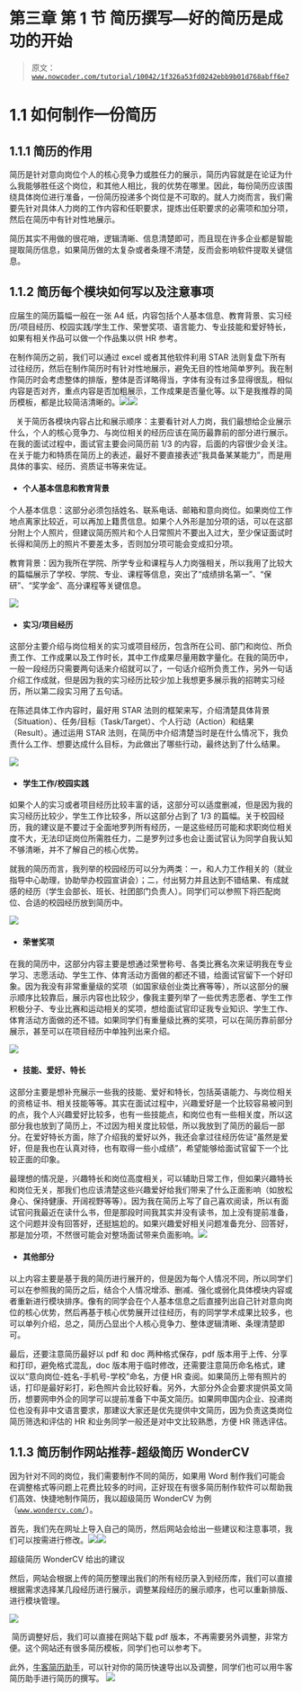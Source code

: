 # 第三章 第 1 节 简历撰写—好的简历是成功的开始

> 原文：[`www.nowcoder.com/tutorial/10042/1f326a53fd0242ebb9b01d768abff6e7`](https://www.nowcoder.com/tutorial/10042/1f326a53fd0242ebb9b01d768abff6e7)

# 1.1 如何制作一份简历

## 1.1.1 简历的作用

简历是针对意向岗位个人的核心竞争力或胜任力的展示，简历内容就是在论证为什么我能够胜任这个岗位，和其他人相比，我的优势在哪里。因此，每份简历应该围绕具体岗位进行准备，一份简历投递多个岗位是不可取的。就人力岗而言，我们需要先针对具体人力岗的工作内容和任职要求，提炼出任职要求的必需项和加分项，然后在简历中有针对性地展示。

简历其实不用做的很花哨，逻辑清晰、信息清楚即可，而且现在许多企业都是智能提取简历信息，如果简历做的太复杂或者条理不清楚，反而会影响软件提取关键信息。

## 1.1.2 简历每个模块如何写以及注意事项

应届生的简历篇幅一般在一张 A4 纸，内容包括个人基本信息、教育背景、实习经历/项目经历、校园实践/学生工作、荣誉奖项、语言能力、专业技能和爱好特长，如果有相关作品可以做一个作品集以供 HR 参考。

在制作简历之前，我们可以通过 excel 或者其他软件利用 STAR 法则复盘下所有过往经历，然后在制作简历时有针对性地展示，避免无目的性地简单罗列。我在制作简历时会考虑整体的排版，整体是否详略得当，字体有没有过多显得很乱，相似内容是否对齐，重点内容是否加粗展示，工作成果是否量化等。以下是我推荐的简历模板，都是比较简洁清晰的。![](img/b4460664c6abbacf6fa1d5a112a09010.png)![](img/bfe8a5e48cc571e965675691a332a943.png)

   关于简历各模块内容占比和展示顺序：主要看针对人力岗，我们最想给企业展示什么，个人的核心竞争力、与岗位相关的经历应该在简历最靠前的部分进行展示。在我的面试过程中，面试官主要会问简历前 1/3 的内容，后面的内容很少会关注。在关于能力和特质在简历上的表述，最好不要直接表述”我具备某某能力”，而是用具体的事实、经历、资质证书等来佐证。

*   #### **个人基本信息和教育背景**

个人基本信息：这部分必须包括姓名、联系电话、邮箱和意向岗位。如果岗位工作地点离家比较近，可以再加上籍贯信息。如果个人外形是加分项的话，可以在这部分附上个人照片，但建议简历照片和个人日常照片不要出入过大，至少保证面试时长得和简历上的照片不要差太多，否则加分项可能会变成扣分项。

教育背景：因为我所在学院、所学专业和课程与人力岗强相关，所以我用了比较大的篇幅展示了学校、学院、专业、课程等信息，突出了“成绩排名第一”、“保研”、“奖学金”、高分课程等关键信息。

![](img/9f09e6fe4a9b1ba00f6284588396d491.png)

*   #### 实习/项目经历

这部分主要介绍与岗位相关的实习或项目经历，包含所在公司、部门和岗位、所负责工作、工作成果以及工作时长，其中工作成果尽量用数字量化。在我的简历中，一般一段经历只需要两句话来介绍就可以了，一句话介绍所负责工作，另外一句话介绍工作成就，但是因为我的实习经历比较少加上我想更多展示我的招聘实习经历，所以第二段实习用了五句话。

在陈述具体工作内容时，最好用 STAR 法则的框架来写，介绍清楚具体背景（Situation）、任务/目标（Task/Target）、个人行动（Action）和结果（Result）。通过运用 STAR 法则，在简历中介绍清楚当时是在什么情况下，我负责什么工作、想要达成什么目标，为此做出了哪些行动，最终达到了什么结果。

![](img/9910e564c64ac136730595a29326b189.png)

*   #### 学生工作/校园实践

如果个人的实习或者项目经历比较丰富的话，这部分可以适度删减，但是因为我的实习经历比较少，学生工作比较多，所以这部分占到了 1/3 的篇幅。关于校园经历，我的建议是不要过于全面地罗列所有经历，一是这些经历可能和求职岗位相关度不大，无法印证岗位所需胜任力，二是罗列过多也会让面试官认为同学自我认知不够清晰，并不了解自己的核心优势。

就我的简历而言，我列举的校园经历可以分为两类：一，和人力工作相关的（就业指导中心助理，协助举办校园宣讲会）；二，付出努力并且达到不错结果、有成就感的经历（学生会部长、班长、社团部门负责人）。同学们可以参照下将匹配岗位、合适的校园经历放到简历中。

![](img/af3cad37b193e6a730b05bc85f292cbc.png)

*   #### 荣誉奖项

在我的简历中，这部分内容主要是想通过荣誉称号、各类比赛名次来证明我在专业学习、志愿活动、学生工作、体育活动方面做的都还不错，给面试官留下一个好印象。因为我没有非常重量级的奖项（如国家级创业类比赛等等），所以这部分的展示顺序比较靠后，展示内容也比较少，像我主要列举了一些优秀志愿者、学生工作积极分子、专业比赛和运动相关的奖项，想给面试官印证我专业知识、学生工作、体育活动方面做的还不错。如果同学们有重量级比赛的奖项，可以在简历靠前部分展示，甚至可以在项目经历中单独列出来介绍。

![](img/a459f893a0db30aab4086dae02b8e24f.png)

*   #### 技能、爱好、特长

这部分主要是想补充展示一些我的技能、爱好和特长，包括英语能力、与岗位相关的资格证书、相关技能等等。其实在面试过程中，兴趣爱好是一个比较容易被问到的点，我个人兴趣爱好比较多，也有一些技能点，和岗位也有一些相关度，所以这部分我也放到了简历上，不过因为相关度比较低，所以我放到了简历的最后一部分。在爱好特长方面，除了介绍我的爱好以外，我还会拿过往经历佐证“虽然是爱好，但是我也在认真对待，也有取得一些小成绩”，希望能够给面试官留下一个比较正面的印象。

最理想的情况是，兴趣特长和岗位高度相关，可以辅助日常工作，但如果兴趣特长和岗位无关，那我们也应该清楚这些兴趣爱好给我们带来了什么正面影响（如放松身心、保持健康、开阔视野等等）。因为我在简历上写了自己喜欢阅读，所以有面试官问我最近在读什么书，但是那段时间我其实并没有读书，加上没有提前准备，这个问题并没有回答好，还挺尴尬的。如果兴趣爱好相关问题准备充分、回答好，那是加分项，不然很可能会对整场面试带来负面影响。![](img/9883f975349dcfa3031e516138d990d9.png)

*   #### 其他部分

以上内容主要是基于我的简历进行展开的，但是因为每个人情况不同，所以同学们可以在参照我的简历之后，结合个人情况增添、删减、强化或弱化具体模块内容或者重新进行模块排序。像有的同学会在个人基本信息之后直接列出自己针对意向岗位的核心优势，然后再基于核心优势展开过往经历，有的同学学术成果比较多，也可以单列介绍，总之，简历凸显出个人核心竞争力、整体逻辑清晰、条理清楚即可。

最后，还要注意简历最好以 pdf 和 doc 两种格式保存，pdf 版本用于上传、分享和打印，避免格式混乱，doc 版本用于临时修改，还需要注意简历命名格式，建议以“意向岗位-姓名-手机号-学校”命名，方便 HR 查阅。如果简历上带有照片的话，打印是最好彩打，彩色照片会比较好看。另外，大部分外企会要求提供英文简历，想要网申外企的同学可以提前准备下中英文简历。如果网申国内企业、投递岗位也没有非中文语言要求，那建议大家还是优先提供中文简历，因为负责这类岗位简历筛选和评估的 HR 和业务同学一般还是对中文比较熟悉，方便 HR 筛选评估。

## 1.1.3 简历制作网站推荐-超级简历 WonderCV

因为针对不同的岗位，我们需要制作不同的简历，如果用 Word 制作我们可能会在调整格式等问题上花费比较多的时间，正好现在有很多简历制作软件可以帮助我们高效、快捷地制作简历，我以超级简历 WonderCV 为例（[`www.wondercv.com/`](https://www.wondercv.com/)）。

首先，我们先在网址上导入自己的简历，然后网站会给出一些建议和注意事项，我们可以按需进行修改。![](img/8eae861932afc3618b3eaa82bf0d52d6.png)![](img/eecac616211cc9d6cffc59b4c7e2eae0.png)

超级简历 WonderCV 给出的建议

然后，网站会根据上传的简历整理出我们的所有经历录入到经历库，我们可以直接根据需求选择某几段经历进行展示，调整某段经历的展示顺序，也可以重新排版、进行模块管理。

![](img/6b8003d6e4076dedceed239506dee947.png)

 简历调整好后，我们可以直接在网站下载 pdf 版本，不再需要另外调整，非常方便。这个网站还有很多简历模板，同学们也可以参考下。

此外，[牛客简历助手](https://www.nowcoder.com/quick-fill/show-introduce)，可以针对你的简历快速导出以及调整，同学们也可以用牛客简历助手进行简历的撰写。
![](img/3397c30410b9896c546f70576c7e7a6f.png)